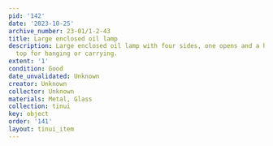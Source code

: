 ```yaml
---
pid: '142'
date: '2023-10-25'
archive_number: 23-01/1-2-43
title: Large enclosed oil lamp
description: Large enclosed oil lamp with four sides, one opens and a hook at the
  top for hanging or carrying.
extent: '1'
condition: Good
date_unvalidated: Unknown
creator: Unknown
collector: Unknown
materials: Metal, Glass
collection: tinui
key: object
order: '141'
layout: tinui_item
---
```

